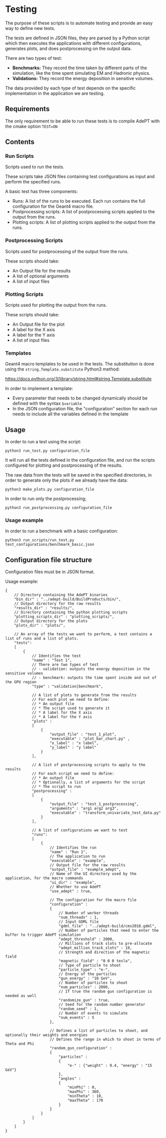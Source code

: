 <!--
SPDX-FileCopyrightText: 2023 CERN
SPDX-License-Identifier: CC-BY-4.0
-->

# Testing

The purpose of these scripts is to automate testing and provide an easy way to define new tests.

The tests are defined in JSON files, they are parsed by a Python script which then executes the applications with different configurations, generates plots, and does postprocessing on the output data.

There are two types of test:
  * **Benchmarks:** They record the time taken by different parts of the simulation, like the time spent simulating EM and Hadronic physics.
  * **Validations:** They record the energy deposition in sensitive volumes.

The data provided by each type of test depends on the specific implementation in the application we are testing.

## Requirements

The only requirement to be able to run these tests is to compile AdePT with the cmake option ```TEST=ON```

## Contents

### Run Scripts

Scripts used to run the tests.

These scripts take JSON files containing test configurations as input and perform the specified runs.

A basic test has three components:

* Runs: A list of the runs to be executed. Each run contains the full configuration for the Geant4 macro file.
* Postprocessing scripts: A list of postprocessing scripts applied to the output from the runs. 
* Plotting scripts: A list of plotting scripts applied to the output from the runs. 

### Postprocessing Scripts

Scripts used for postprocessing of the output from the runs.

These scripts should take:

* An Output file for the results
* A list of optional arguments
* A list of input files

### Plotting Scripts

Scripts used for plotting the output from the runs.

These scripts should take:

* An Output file for the plot
* A label for the X axis
* A label for the Y axis
* A list of input files

### Templates

Geant4 macro templates to be used in the tests. The substitution is done using the ```string.Template.substitute``` Python3 method:

https://docs.python.org/3/library/string.html#string.Template.substitute

In order to implement a template:

* Every parameter that needs to be changed dynamically should be defined with the syntax ```$variable```
* In the JSON configuration file, the "configuration" section for each run needs to include all the variables defined in the template

## Usage

In order to run a test using the script:

```python3 run_test.py configuration_file```

It will run all the tests defined in the configuration file, and run the scripts configured for plotting and postprocessing of the results.

The raw data from the tests will be saved in the specified directories, in order to generate only the plots if we already have the data:

```python3 make_plots.py configuration_file```

In order to run only the postprocessing;

```python3 run_postprocessing.py configuration_file```

### Usage example

In order to run a benchmark with a basic configuration:

```python3 run_scripts/run_test.py test_configurations/benchmark_basic.json```

## Configuration file structure

Configuration files must be in JSON format.

Usage example:

``` jsonc
{
    // Directory containing the AdePT binaries
    "bin_dir" : "../adept-build/BuildProducts/bin/", 
    // Output directory for the raw results
    "results_dir" : "results/", 
    // Directory containing the python plotting scripts
    "plotting_scripts_dir" : "plotting_scripts/", 
    // Output directory for the plots
    "plots_dir" : "plots/", 
    
    // An array of the tests we want to perform, a test contains a list of runs and a list of plots.
    "tests": 
    [
        {
            // Identifies the test
            "name" : "Test 1", 
            // There are two types of test
            // - validation: outputs the energy deposition in the sensitive volumes
            // - benchmark: outputs the time spent inside and out of the GPU region
            "type" : "validation|benchmark", 

            // A list of plots to generate from the results
            // For each plot we need to define:
            // * An output file
            // * The script used to generate it
            // * A label for the X axis
            // * A label for the Y axis
            "plots" : 
            [
                {
                    "output_file" : "test_1_plot", 
                    "executable" : "plot_bar_chart.py" ,
                    "x_label" : "x label",
                    "y_label" : "y label"
                }
            ],

            // A list of postprocessing scripts to apply to the results
            // For each script we need to define:
            // * An output file
            // * Optionally, a list of arguments for the script
            // * The script to run
            "postprocessing" :
            [
                {
                    "output_file" : "test_1_postprocessing",
                    "arguments" : "arg1 arg2 arg3",
                    "executable" : "transform_univariate_test_data.py"
                }
            ],

            // A list of configurations we want to test
            "runs": 
            [
                {
                    // Identifies the run
                    "name" : "Run 1", 
                    // The application to run
                    "executable" : "example", 
                    // Output file for the raw results
                    "output_file" : "example_adept", 
                    // Name of the UI directory used by the application, for the macro commands
                    "ui_dir" : "example", 
                    // Whether to use AdePT
                    "use_adept" : true, 

                    // The configuration for the macro file
                    "configuration" : 
                    {
                        // Number of worker threads
                        "num_threads" : 1, 
                        // Input GDML file
                        "gdml_file" : "../adept-build/cms2018.gdml", 
                        // Number of particles that need to enter the buffer to trigger AdePT simulation
                        "adept_threshold" : 2000, 
                        // Millions of track slots to pre-allocate
                        "adept_million_track_slots" : 10,
                        // Strength and direction of the magnetic field
                        "magnetic_field" : "0 0 0 tesla",
                        // Type of particle to shoot
                        "particle_type" : "e-", 
                        // Energy of the particles
                        "gun_energy" : "10 GeV",  
                        // Number of particles to shoot
                        "num_particles" : 2000, 
                        // If true the random gun configuration is needed as well
                        "randomize_gun" : true,
                        // Seed for the random number generator
                        "random_seed" : 1,
                        // Number of events to simulate
                        "num_events" : 5 
                    },
                    
                    // Defines a list of particles to shoot, and optionally their weights and energies
                    // Defines the range in which to shoot in terms of Theta and Phi
                    "random_gun_configuration" :
                    {
                        "particles" :
                        {
                            "e-" : {"weight" : 0.4, "energy" : "15 GeV"}
                        },
                        "angles" :
                        {
                            "minPhi" : 0,
                            "maxPhi" : 360,
                            "minTheta" : 10,
                            "maxTheta" : 170
                        }
                    }
                }
            ]
        }
    ]
}
```